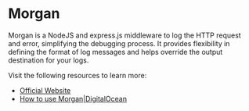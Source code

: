 # Morgan

Morgan is a NodeJS and express.js middleware to log the HTTP request and error, simplifying the debugging process. It provides flexibility in defining the format of log messages and helps override the output destination for your logs.

Visit the following resources to learn more:

- [Official Website](https://www.npmjs.com/package/morgan)
- [How to use Morgan|DigitalOcean](https://www.digitalocean.com/community/tutorials/nodejs-getting-started-morgan)

